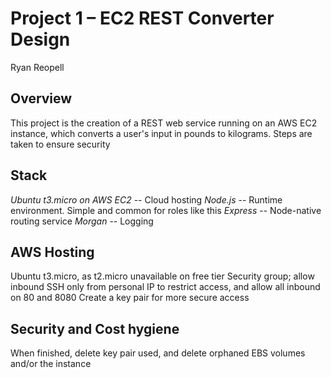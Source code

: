 # Project 1 – EC2 REST Converter Design
Ryan Reopell

## Overview
This project is the creation of a REST web service running on an AWS EC2 instance, which converts a user's input in pounds to kilograms. Steps are taken to ensure security

## Stack
*Ubuntu t3.micro on AWS EC2* -- Cloud hosting
*Node.js* -- Runtime environment. Simple and common for roles like this
*Express* -- Node-native routing service
*Morgan* -- Logging

## AWS Hosting
Ubuntu t3.micro, as t2.micro unavailable on free tier
Security group; allow inbound SSH only from personal IP to restrict access, and allow all inbound on 80 and 8080
Create a key pair for more secure access

## Security and Cost hygiene
When finished, delete key pair used, and delete orphaned EBS volumes and/or the instance
